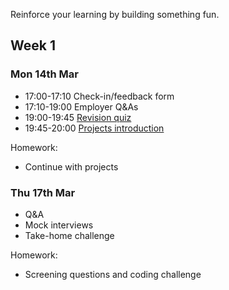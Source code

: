 Reinforce your learning by building something fun.

## Week 1

### Mon 14th Mar

- 17:00-17:10 Check-in/feedback form
- 17:10-19:00 Employer Q&As
- 19:00-19:45 [Revision quiz](../learning-outcomes/)
- 19:45-20:00 [Projects introduction](../project/)

Homework:

- Continue with projects

### Thu 17th Mar

- Q&A
- Mock interviews
- Take-home challenge

Homework:

- Screening questions and coding challenge
